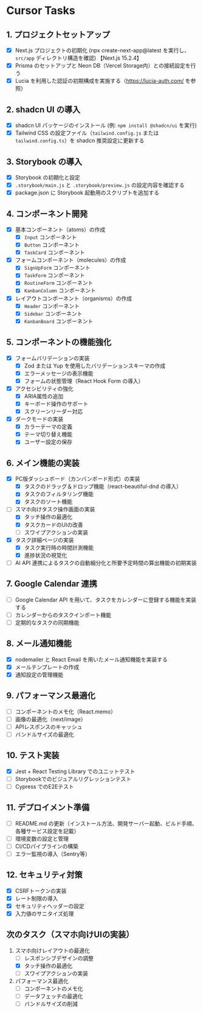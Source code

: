 # Cursor Tasks 
## 1. プロジェクトセットアップ
- [x] Next.js プロジェクトの初期化 (npx create-next-app@latest を実行し、`src/app` ディレクトリ構造を確認) 【Next.js 15.2.4】
- [x] Prisma のセットアップと Neon DB（Vercel Storage内）との接続設定を行う
- [x] Lucia を利用した認証の初期構成を実施する（https://lucia-auth.com/ を参照）

## 2. shadcn UI の導入
- [x] shadcn UI パッケージのインストール (例: `npm install @shadcn/ui` を実行)
- [x] Tailwind CSS の設定ファイル（`tailwind.config.js` または `tailwind.config.ts`）を shadcn 推奨設定に更新する

## 3. Storybook の導入
- [x] Storybook の初期化と設定
- [x] `.storybook/main.js` と `.storybook/preview.js` の設定内容を確認する
- [x] package.json に Storybook 起動用のスクリプトを追加する

## 4. コンポーネント開発
- [x] 基本コンポーネント（atoms）の作成
  - [x] `Input` コンポーネント
  - [x] `Button` コンポーネント
  - [x] `TaskCard` コンポーネント
- [x] フォームコンポーネント（molecules）の作成
  - [x] `SignUpForm` コンポーネント
  - [x] `TaskForm` コンポーネント
  - [x] `RoutineForm` コンポーネント
  - [x] `KanbanColumn` コンポーネント
- [x] レイアウトコンポーネント（organisms）の作成
  - [x] `Header` コンポーネント
  - [x] `Sidebar` コンポーネント
  - [x] `KanbanBoard` コンポーネント

## 5. コンポーネントの機能強化
- [x] フォームバリデーションの実装
  - [x] Zod または Yup を使用したバリデーションスキーマの作成
  - [x] エラーメッセージの表示機能
  - [x] フォームの状態管理（React Hook Form の導入）
- [x] アクセシビリティの強化
  - [x] ARIA属性の追加
  - [x] キーボード操作のサポート
  - [x] スクリーンリーダー対応
- [x] ダークモードの実装
  - [x] カラーテーマの定義
  - [x] テーマ切り替え機能
  - [x] ユーザー設定の保存

## 6. メイン機能の実装
- [x] PC版ダッシュボード（カンバンボード形式）の実装  
  - [x] タスクのドラッグ＆ドロップ機能（react-beautiful-dnd の導入）
  - [x] タスクのフィルタリング機能
  - [x] タスクのソート機能
- [ ] スマホ向けタスク操作画面の実装  
  - [x] タッチ操作の最適化
  - [x] タスクカードのUIの改善
  - [ ] スワイプアクションの実装
- [x] タスク詳細ページの実装  
  - [x] タスク実行時の時間計測機能
  - [x] 進捗状況の視覚化
- [ ] AI API 連携によるタスクの自動細分化と所要予定時間の算出機能の初期実装

## 7. Google Calendar 連携
- [ ] Google Calendar API を用いて、タスクをカレンダーに登録する機能を実装する
- [ ] カレンダーからのタスクインポート機能
- [ ] 定期的なタスクの同期機能

## 8. メール通知機能
- [x] nodemailer と React Email を用いたメール通知機能を実装する
- [x] メールテンプレートの作成
- [x] 通知設定の管理機能

## 9. パフォーマンス最適化
- [ ] コンポーネントのメモ化（React.memo）
- [ ] 画像の最適化（next/image）
- [ ] APIレスポンスのキャッシュ
- [ ] バンドルサイズの最適化

## 10. テスト実装
- [x] Jest + React Testing Library でのユニットテスト
- [ ] Storybookでのビジュアルリグレッションテスト
- [ ] Cypress でのE2Eテスト

## 11. デプロイメント準備
- [ ] README.md の更新（インストール方法、開発サーバー起動、ビルド手順、各種サービス設定を記載）
- [ ] 環境変数の設定と管理
- [ ] CI/CDパイプラインの構築
- [ ] エラー監視の導入（Sentry等）

## 12. セキュリティ対策
- [x] CSRFトークンの実装
- [x] レート制限の導入
- [x] セキュリティヘッダーの設定
- [x] 入力値のサニタイズ処理

## 次のタスク（スマホ向けUIの実装）
1. スマホ向けレイアウトの最適化
   - [ ] レスポンシブデザインの調整
   - [x] タッチ操作の最適化
   - [ ] スワイプアクションの実装
2. パフォーマンス最適化
   - [ ] コンポーネントのメモ化
   - [ ] データフェッチの最適化
   - [ ] バンドルサイズの削減
